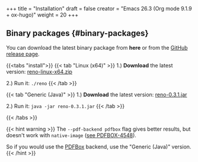 +++
title = "Installation"
draft = false
creator = "Emacs 26.3 (Org mode 9.1.9 + ox-hugo)"
weight = 20
+++

## Binary packages {#binary-packages}

You can download the latest binary package from ****here**** or from the [GitHub release page](https://github.com/j-keck/reno/releases).

{{<tabs "install">}}
{{< tab "Linux (x64)" >}}
  1.) ****Download**** the latest version: [reno-linux-x64.zip](https://github.com/j-keck/reno/releases/download/v0.3.1/reno-linux-x64.zip)

  2.) Run it:  `./reno`
{{< /tab >}}

{{< tab "Generic (Java)" >}}
  1.) ****Download**** the latest version: [reno-0.3.1.jar](https://github.com/j-keck/reno/releases/download/v0.3.1/reno-0.3.1.jar)

  2.) Run it:  `java -jar reno-0.3.1.jar`
{{< /tab >}}

{{< /tabs >}}

{{< hint warning >}}
The `--pdf-backend pdfbox` flag gives better results, but doesn't work with `native-image` ([see PDFBOX-4548](https://issues.apache.org/jira/browse/PDFBOX-4548)).

So if you would use the [PDFBox](https://pdfbox.apache.org/) backend, use the "Generic (Java)" version.
{{< /hint >}}
